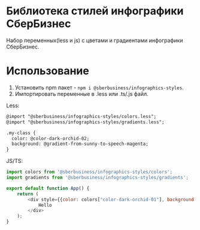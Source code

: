 # Библиотека стилей инфографики СберБизнес

Набор переменных(less и js) с цветами и градиентами инфографики СберБизнес.

# Использование

1. Установить npm пакет - `npm i @sberbusiness/infographics-styles`.
2. Импортировать переменные в .less или .ts/.js файл.

Less:
```html
@import "@sberbusiness/infographics-styles/colors.less";
@import "@sberbusiness/infographics-styles/gradients.less";

.my-class {
  color: @color-dark-orchid-02;
  background: @gradient-from-sunny-to-speech-magenta;
}
```

JS/TS:
```js
import colors from '@sberbusiness/infographics-styles/colors';
import gradients from '@sberbusiness/infographics-styles/gradients';

export default function App() {
    return (
        <div style={{color: colors["color-dark-orchid-01"], background: gradients["gradient-from-dark-orchid-to-speech-magenta"]}}>
            Hello
        </div>
    );
}

```



